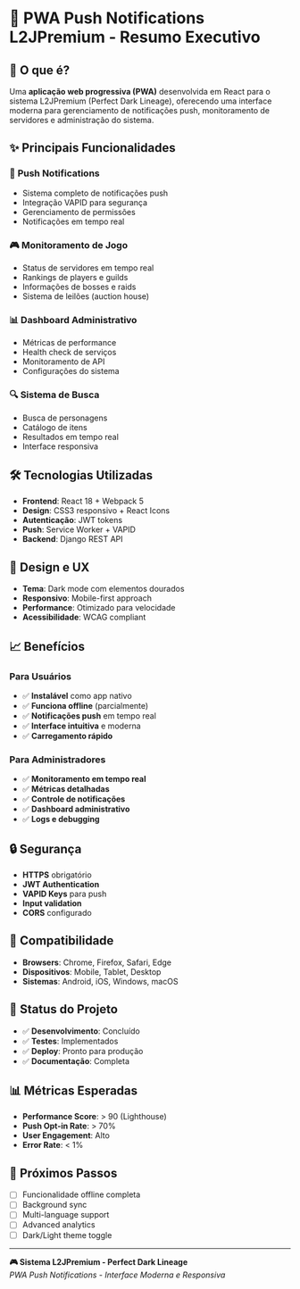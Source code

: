 # 🚀 PWA Push Notifications L2JPremium - Resumo Executivo

## 📱 O que é?

Uma **aplicação web progressiva (PWA)** desenvolvida em React para o sistema L2JPremium (Perfect Dark Lineage), oferecendo uma interface moderna para gerenciamento de notificações push, monitoramento de servidores e administração do sistema.

## ✨ Principais Funcionalidades

### 🔔 **Push Notifications**
- Sistema completo de notificações push
- Integração VAPID para segurança
- Gerenciamento de permissões
- Notificações em tempo real

### 🎮 **Monitoramento de Jogo**
- Status de servidores em tempo real
- Rankings de players e guilds
- Informações de bosses e raids
- Sistema de leilões (auction house)

### 📊 **Dashboard Administrativo**
- Métricas de performance
- Health check de serviços
- Monitoramento de API
- Configurações do sistema

### 🔍 **Sistema de Busca**
- Busca de personagens
- Catálogo de itens
- Resultados em tempo real
- Interface responsiva

## 🛠️ Tecnologias Utilizadas

- **Frontend**: React 18 + Webpack 5
- **Design**: CSS3 responsivo + React Icons
- **Autenticação**: JWT tokens
- **Push**: Service Worker + VAPID
- **Backend**: Django REST API

## 🎨 Design e UX

- **Tema**: Dark mode com elementos dourados
- **Responsivo**: Mobile-first approach
- **Performance**: Otimizado para velocidade
- **Acessibilidade**: WCAG compliant

## 📈 Benefícios

### Para Usuários
- ✅ **Instalável** como app nativo
- ✅ **Funciona offline** (parcialmente)
- ✅ **Notificações push** em tempo real
- ✅ **Interface intuitiva** e moderna
- ✅ **Carregamento rápido**

### Para Administradores
- ✅ **Monitoramento em tempo real**
- ✅ **Métricas detalhadas**
- ✅ **Controle de notificações**
- ✅ **Dashboard administrativo**
- ✅ **Logs e debugging**

## 🔒 Segurança

- **HTTPS** obrigatório
- **JWT Authentication**
- **VAPID Keys** para push
- **Input validation**
- **CORS** configurado

## 📱 Compatibilidade

- **Browsers**: Chrome, Firefox, Safari, Edge
- **Dispositivos**: Mobile, Tablet, Desktop
- **Sistemas**: Android, iOS, Windows, macOS

## 🚀 Status do Projeto

- ✅ **Desenvolvimento**: Concluído
- ✅ **Testes**: Implementados
- ✅ **Deploy**: Pronto para produção
- ✅ **Documentação**: Completa

## 📊 Métricas Esperadas

- **Performance Score**: > 90 (Lighthouse)
- **Push Opt-in Rate**: > 70%
- **User Engagement**: Alto
- **Error Rate**: < 1%

## 🎯 Próximos Passos

- [ ] Funcionalidade offline completa
- [ ] Background sync
- [ ] Multi-language support
- [ ] Advanced analytics
- [ ] Dark/Light theme toggle

---

**🎮 Sistema L2JPremium - Perfect Dark Lineage**  
*PWA Push Notifications - Interface Moderna e Responsiva* 